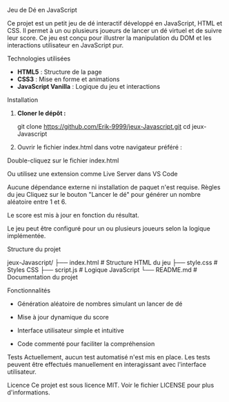 Jeu de Dé en JavaScript

Ce projet est un petit jeu de dé interactif développé en JavaScript, HTML et CSS. Il permet à un ou plusieurs joueurs de lancer un dé virtuel et de suivre leur score. Ce jeu est conçu pour illustrer la manipulation du DOM 
et les interactions utilisateur en JavaScript pur.

Technologies utilisées

- **HTML5** : Structure de la page
- **CSS3** : Mise en forme et animations
- **JavaScript Vanilla** : Logique du jeu et interactions

Installation

1. **Cloner le dépôt :**

   git clone https://github.com/Erik-9999/jeux-Javascript.git
   cd jeux-Javascript
   
2. Ouvrir le fichier index.html dans votre navigateur préféré :

Double-cliquez sur le fichier index.html

Ou utilisez une extension comme Live Server dans VS Code

Aucune dépendance externe ni installation de paquet n'est requise.
 Règles du jeu
Cliquez sur le bouton "Lancer le dé" pour générer un nombre aléatoire entre 1 et 6.

Le score est mis à jour en fonction du résultat.

Le jeu peut être configuré pour un ou plusieurs joueurs selon la logique implémentée.

Structure du projet

jeux-Javascript/
├── index.html        # Structure HTML du jeu
├── style.css         # Styles CSS
├── script.js         # Logique JavaScript
└── README.md         # Documentation du projet

Fonctionnalités

- Génération aléatoire de nombres simulant un lancer de dé

- Mise à jour dynamique du score

- Interface utilisateur simple et intuitive

- Code commenté pour faciliter la compréhension
  
Tests
Actuellement, aucun test automatisé n'est mis en place. Les tests peuvent être effectués manuellement en interagissant avec l'interface utilisateur.

Licence
Ce projet est sous licence MIT. Voir le fichier LICENSE pour plus d'informations.
